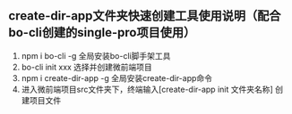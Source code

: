## create-dir-app文件夹快速创建工具使用说明（配合bo-cli创建的single-pro项目使用）

1. npm i bo-cli -g 全局安装bo-cli脚手架工具
2. bo-cli init xxx 选择并创建微前端项目
3. npm i create-dir-app -g 全局安装create-dir-app命令
4. 进入微前端项目src文件夹下，终端输入[create-dir-app init 文件夹名称] 创建项目文件

